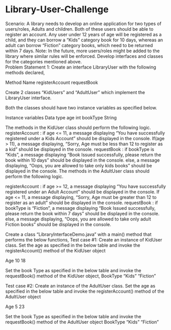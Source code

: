 # Library-User-Challenge
Scenario: A library needs to develop an online application for two types of users/roles, Adults and children. Both of these users should be able to register an account. Any user under 12 years of age will be registered as a child, and they can borrow a “Kids” category book for 10 days, whereas an adult can borrow “Fiction” category books, which need to be returned within 7 days. 
Note: In the future, more users/roles might be added to the library where similar rules will be enforced. 
Develop interfaces and classes for the categories mentioned above.  
Problem Statement 1:
Create an interface LibraryUser with the following methods declared,

Method Name
registerAccount
requestBook


Create 2 classes “KidUsers” and “AdultUser” which implement the LibraryUser interface.
 
 Both the classes should have two instance variables as specified below.


Instance variables 
Data type
age
int
bookType
String


The methods in the KidUser class should perform the following logic. 
registerAccount : if age <= 11, a message displaying “You have successfully registered under a Kids Account” should be displayed in the console. 
If(age > 11), a message displaying, “Sorry, Age must be less than 12 to register as a kid” should be displayed in the console. 
requestBook : if bookType is “Kids”, a message displaying “Book Issued successfully, please return the book within 10 days” should be displayed in the console. 
else, a message displaying, “Oops, you are allowed to take only kids books” should be displayed in the console. 
The methods in the AdultUser class should perform the following logic. 

registerAccount : if age >= 12, a message displaying “You have successfully registered under an Adult Account” should be displayed in the console. 
If age <= 11, a message displaying, “Sorry, Age must be greater than 12 to register as an adult” should be displayed in the console. 
requestBook : if bookType is “Fiction”, a message displaying “Book Issued successfully, please return the book within 7 days” should be displayed in the console. 
else, a message displaying, “Oops, you are allowed to take only adult Fiction books” should be displayed in the console. 

Create a class “LibraryInterfaceDemo.java” with a main() method that performs the below functions,
Test case #1:
Create an instance of KidUser class. 
Set the age as specified in the below table and invoke the registerAccount() method of the  KidUser object

Age
10
18


Set the book Type as specified in the below table and invoke the requestBook() method of the KidUser object,
BookType
“Kids”
“Fiction”

Test case #2:
Create an instance of the AdultUser class. 
Set the age as specified in the below table and invoke the registerAccount() method of the AdultUser object

Age
5
23


Set the book Type as specified in the below table and invoke the requestBook() method of the  AdultUser  object
BookType
“Kids”
“Fiction”


